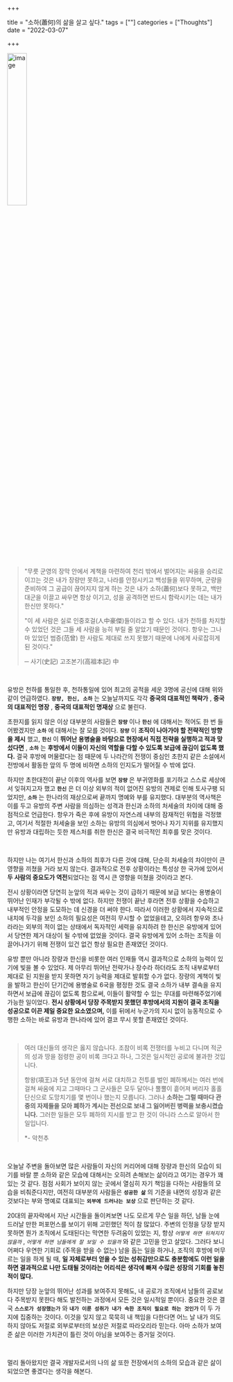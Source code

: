 

+++

title = "소하(蕭何)의 삶을 살고 싶다."
tags = [""]
categories = ["Thoughts"]
date = "2022-03-07"

+++



<img src="https://upload.wikimedia.org/wikipedia/commons/thumb/0/0b/Xiao_he.jpg/220px-Xiao_he.jpg" alt="image" style="width:30%; align: center !important;"/>

> "무릇 군영의 장막 안에서 계책을 마련하여 천리 밖에서 벌어지는 싸움을 승리로 이끄는 것은 내가 장량만 못하고, 나라를 안정시키고 백성들을 위무하며, 군량을 준비하여 그 공급이 끊어지지 않게 하는 것은 내가 소하(蕭何)보다 못하고, 백만대군을 이끌고 싸우면 항상 이기고, 성을 공격하면 반드시 함락시키는 데는 내가 한신만 못하다."
>
> "이 세 사람은 실로 인중호걸(人中豪傑)들이라고 할 수 있다. 내가 천하를 차지할 수 있었던 것은 그들 세 사람을 능히 부릴 줄 알았기 때문인 것이다. 항우는 그나마 있었던 범증(范曾) 한 사람도 제대로 쓰지 못했기 때문에 나에게 사로잡히게 된 것이다."
>
> ─ 사기(史記) 고조본기(高祖本記) 中

​     

유방은 천하를 통일한 후, 천하통일에 있어 최고의 공적을 세운 3명에 공신에 대해 위와 같이 언급하였다. __`장량, 한신, 소하`__ 는 오늘날까지도 각각 __중국의 대표적인 책략가__ , __중국의 대표적인 명장__ , __중국의 대표적인 명재상__ 으로 불린다.

초한지를 읽지 않은 이상 대부분의 사람들은 __`장량`__ 이나 __`한신`__ 에 대해서는 적어도 한 번 들어봤겠지만 __`소하`__ 에 대해서는 잘 모를 것이다.  __`장량`__ 이 __조직이 나아가야 할 전략적인 방향을 제시__ 했고, __`한신`__ 이 __뛰어난 용병술을 바탕으로 현장에서 직접 전략을 실행하고 적과 맞섰다면__ , __`소하`__ 는 __후방에서 이들이 자신의 역할을 다할 수 있도록 보급에 끊김이 없도록 했다.__  결국 후방에 머물렀다는 점 때문에 두 나라간의 전쟁이 중심인 초한지 같은 소설에서 전방에서 활동한 앞의 두 명에 비하면 소하의 인지도가 떨어질 수 밖에 없다. 

하지만 초한대전이 끝난 이후의 역사를 보면 __`장량`__ 은 부귀영화를 포기하고 스스로 세상에서 잊혀지고자 했고 __`한신`__ 은 더 이상 외부의 적이 없어진 유방의 견제로 인해 토사구팽 되었지만, __`소하`__ 는 한나라의 재상으로써 끝까지 명예와 부를 유지했다. 대부분의 역사책은 이를 두고 유방의 주변 사람을 의심하는 성격과 한신과 소하의 처세술의 차이에 대해 중점적으로 언급한다. 항우가 죽은 후에 유방이 자연스레 내부의 잠재적인 위협을 걱정했고, 여기서 적절한 처세술을 보인 소하는 유방의 의심에서 벗어나 자기 지위를 유지했지만 유방과 대립하는 듯한 제스처를 취한 한신은 결국 비극적인 최후를 맞은 것이다.

<br>

하지만 나는 여기서 한신과 소하의 최후가 다른 것에 대해, 단순히 처세술의 차이만이 큰 영향을 끼쳤을 거라 보지 않는다. 결과적으로 전후 상황이라는 특성상 한 국가에 있어서 **두 사람의 중요도가 역전**되었다는 점 역시 큰 영향을 미쳤을 것이라고 본다.

전시 상황이라면 당연히 눈앞의 적과 싸우는 것이 급하기 때문에 보급 보다는 용병술이 뛰어난 인재가 부각될 수 밖에 없다. 하지만 전쟁이 끝난 후라면  전후 상황을 수습하고 내부적인 안정을 도모하는 데 신경을 더 써야 한다. 따라서 이러한 상황에서 지속적으로 내치에 두각을 보인 소하의 필요성은 여전히 무시할 수 없었을테고, 오히려 항우와 초나라라는 외부의 적이 없는 상태에서 독자적인 세력을 유지하려 한 한신은 유방에게 있어서 당연한 제거 대상이 될 수밖에 없었을 것이다. 결국 유방에게 있어 소하는 조직을 이끌어나가기 위해 전쟁이 있건 없건 항상 필요한 존재였던 것이다.

유방 뿐만 아니라 장량과 한신을 비롯한 여러 인재들 역시 결과적으로 소하의 능력이 있기에 빛을 볼 수 있었다. 제 아무리 뛰어난 전략가나 장수라 하더라도 조직 내부로부터 제대로 된 지원을 받지 못하면 자기 능력을 제대로 발휘할 수가 없다. 장량의 계책이 빛을 발하고 한신이 단기간에 용병술로 6국을 평정한 것도 결국 소하가 내부 결속을 유지하면서 보급에 끊김이 없도록 함으로써, 이들이 활약할 수 있는 무대를 마련해주었기에 가능한 일이었다. __전시 상황에서 당장 주목받지 못했던 후방에서의 지원이 결국 조직을 성공으로 이끈 제일 중요한 요소였으며,__ 이를 뒤에서 누군가의 지시 없이 능동적으로 수행한 소하는 바로 유방과 한나라에 있어 결코 무시 못할 존재였던 것이다. 

<br>

>  여러 대신들의 생각은 옳지 않습니다. 조참이 비록 전쟁터를 누비고 다니며 적군의 성과 땅을 점령한 공이 비록 크다고 하나, 그것은 일시적인 공로에 불과한 것입니다.
>
> 항왕(項王)과 5년 동안에 걸쳐 서로 대치하고 전투를 벌인 폐하께서는 여러 번에 걸쳐 싸움에 지고 그때마다 그 군사들은 모두 달아나 뿔뿔이 흩어져 버리자 홀홀 단신으로 도망치기를 몇 번이나 했는지 모릅니다. 그러나 **소하는 그럴 때마다 관중의 자제들을 모아 폐하가 계시는 전선으로 보내 그 잃어버린 병력을 보충시켰습니다.** 그러한 일들은 모두 폐하의 지시를 받고 한 것이 아니라 스스로 알아서 한 일입니다. 
>
> *- 악천추

<br>

오늘날 주변을 돌아보면 많은 사람들이 자신의 커리어에 대해 장량과 한신의 모습이 되기를 바랄 뿐 소하와 같은 모습에 대해서는 오히려 손해보는 삶이라고 여기는 경우가 꽤 있는 것 같다. 점점 사회가 보이지 않는 곳에서 열심히 자기 책임을 다하는 사람들의 모습을 비춰준다지만, 여전히 대부분의 사람들은 __`성공한 삶`__ 의 기준을 내면의 성장과 같은 것보다는 부와 명예로 대표되는 __`외부에 드러나는 보상`__ 으로 판단하는 것 같다. 

20대의 끝자락에서 지난 시간들을 돌이켜보면 나도 모르게 무슨 일을 하던, 남들 눈에 드러날 만한 퍼포먼스를 보이기 위해 고민했던 적이 참 많았다. 주변의 인정을 당장 받지 못하면 뭔가 조직에서 도태된다는 막연한 두려움이 있었는 지, 항상 *`어떻게 하면 뒤쳐지지 않을까`* , *`어떻게 하면 남들에게 잘 보일 수 있을까`* 와 같은 고민을 안고 살았다. 그러다 보니 어쩌다 우연한 기회로 (주목을 받을 수 없는) 남을 돕는 일을 하거나, 조직의 후방에 머무르는 일을 하게 될 때, __일 자체로부터 얻을 수 있는 성취감만으로도 충분함에도 이런 일을 하면 결과적으로 나만 도태될 것이라는 어리석은 생각에 빠져 수많은 성장의 기회를 놓친 적이 많다.__ 

하지만 당장 눈앞의 뛰어난 성과를 보여주지 못해도, 내 공로가 조직에서 남들의 공로보다 주목받지 못한다 해도 발전하는 과정에서 모든 것은 일시적일 뿐이다. 중요한 것은 결국 __`스스로가 성장했는가`__ 와 __`내가 이룬 성취가 내가 속한 조직이 필요로 하는 것인가`__ 이 두 가지에 집중하는 것이다. 이것을 잊지 않고 묵묵히 내 책임을 다한다면 어느 날 내가 의도 하지 않아도  저절로 외부로부터의 보상은 저절로 따라오리라 믿는다. 아마 소하가 보여준 삶은 이러한 가치관이 틀린 것이 아님을 보여주는 증거일 것이다.

<br>

멀리 돌아왔지만 결국 개발자로서의 나의 삶 또한 전장에서의 소하의 모습과 같은 삶이 되었으면 좋겠다는 생각을 해본다.

 

​    







